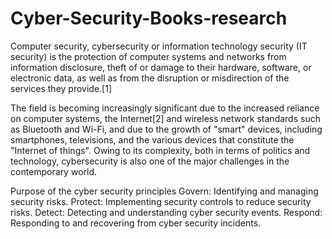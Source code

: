 # Cyber-Security-Books-research

Computer security, cybersecurity or information technology security (IT security) is the protection of computer systems and networks from information disclosure, 
theft of or damage to their hardware, software, or electronic data, as well as from the disruption or misdirection of the services they provide.[1]

The field is becoming increasingly significant due to the increased reliance on computer systems,
the Internet[2] and wireless network standards such as Bluetooth and Wi-Fi, and due to the growth of "smart" devices, 
including smartphones, televisions, and the various devices that constitute the "Internet of things".
Owing to its complexity, both in terms of politics and technology, 
cybersecurity is also one of the major challenges in the contemporary world.


Purpose of the cyber security principles
Govern: Identifying and managing security risks.
Protect: Implementing security controls to reduce security risks.
Detect: Detecting and understanding cyber security events.
Respond: Responding to and recovering from cyber security incidents.
